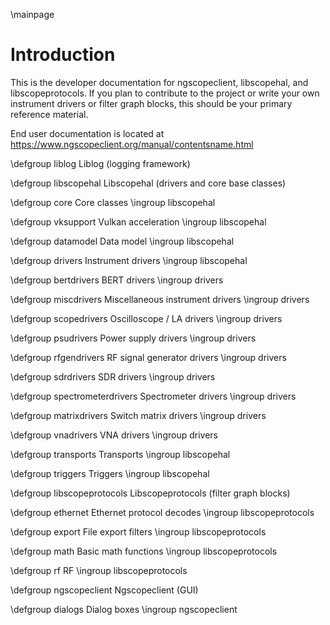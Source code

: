 \mainpage

# Introduction

This is the developer documentation for ngscopeclient, libscopehal, and libscopeprotocols. If you plan to contribute to
the project or write your own instrument drivers or filter graph blocks, this should be your primary reference
material.

End user documentation is located at https://www.ngscopeclient.org/manual/contentsname.html

\defgroup liblog Liblog (logging framework)

\defgroup libscopehal Libscopehal (drivers and core base classes)

\defgroup core Core classes
\ingroup libscopehal

\defgroup vksupport Vulkan acceleration
\ingroup libscopehal

\defgroup datamodel Data model
\ingroup libscopehal

\defgroup drivers Instrument drivers
\ingroup libscopehal

\defgroup bertdrivers BERT drivers
\ingroup drivers

\defgroup miscdrivers Miscellaneous instrument drivers
\ingroup drivers

\defgroup scopedrivers Oscilloscope / LA drivers
\ingroup drivers

\defgroup psudrivers Power supply drivers
\ingroup drivers

\defgroup rfgendrivers RF signal generator drivers
\ingroup drivers

\defgroup sdrdrivers SDR drivers
\ingroup drivers

\defgroup spectrometerdrivers Spectrometer drivers
\ingroup drivers

\defgroup matrixdrivers Switch matrix drivers
\ingroup drivers

\defgroup vnadrivers VNA drivers
\ingroup drivers

\defgroup transports Transports
\ingroup libscopehal

\defgroup triggers Triggers
\ingroup libscopehal

\defgroup libscopeprotocols Libscopeprotocols (filter graph blocks)

\defgroup ethernet Ethernet protocol decodes
\ingroup libscopeprotocols

\defgroup export File export filters
\ingroup libscopeprotocols

\defgroup math Basic math functions
\ingroup libscopeprotocols

\defgroup rf RF
\ingroup libscopeprotocols

\defgroup ngscopeclient Ngscopeclient (GUI)

\defgroup dialogs Dialog boxes
\ingroup ngscopeclient

